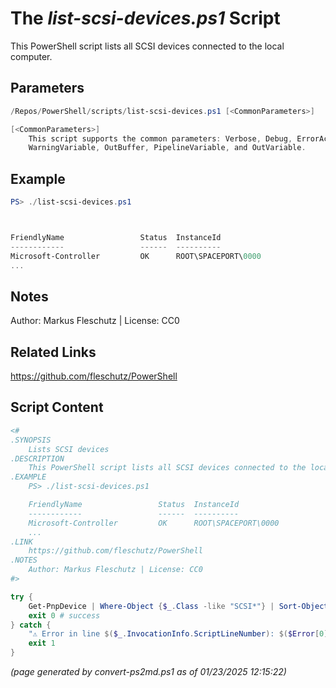 The *list-scsi-devices.ps1* Script
===========================

This PowerShell script lists all SCSI devices connected to the local computer.

Parameters
----------
```powershell
/Repos/PowerShell/scripts/list-scsi-devices.ps1 [<CommonParameters>]

[<CommonParameters>]
    This script supports the common parameters: Verbose, Debug, ErrorAction, ErrorVariable, WarningAction, 
    WarningVariable, OutBuffer, PipelineVariable, and OutVariable.
```

Example
-------
```powershell
PS> ./list-scsi-devices.ps1



FriendlyName                 Status  InstanceId
------------                 ------  ----------
Microsoft-Controller         OK      ROOT\SPACEPORT\0000
...

```

Notes
-----
Author: Markus Fleschutz | License: CC0

Related Links
-------------
https://github.com/fleschutz/PowerShell

Script Content
--------------
```powershell
<#
.SYNOPSIS
	Lists SCSI devices
.DESCRIPTION
	This PowerShell script lists all SCSI devices connected to the local computer.
.EXAMPLE
	PS> ./list-scsi-devices.ps1

	FriendlyName                 Status  InstanceId
	------------                 ------  ----------
	Microsoft-Controller         OK      ROOT\SPACEPORT\0000
	...
.LINK
	https://github.com/fleschutz/PowerShell
.NOTES
	Author: Markus Fleschutz | License: CC0
#>

try {
	Get-PnpDevice | Where-Object {$_.Class -like "SCSI*"} | Sort-Object -property FriendlyName | Format-Table -property FriendlyName,Status,InstanceId
	exit 0 # success
} catch {
	"⚠️ Error in line $($_.InvocationInfo.ScriptLineNumber): $($Error[0])"
	exit 1
}
```

*(page generated by convert-ps2md.ps1 as of 01/23/2025 12:15:22)*
